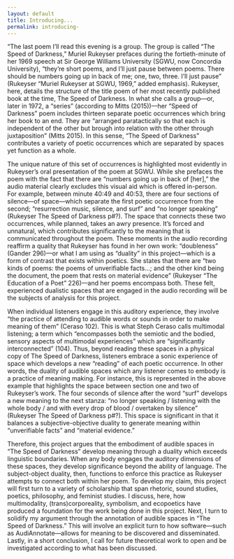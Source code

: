 ```yaml
---
layout: default
title: Introducing...
permalink: introducing-
---
```

<!-- Add an essay or interpretive material below this line,
using HTML or markdown.  Do not modify this file above this line -->
“The last poem I’ll read this evening is a group. The group is called “The Speed of Darkness,” Muriel Rukeyser prefaces during the fortieth-minute of her 1969 speech at Sir George Williams University (SGWU, now Concordia University), “they’re short poems, and I’ll just pause between poems. There should be numbers going up in back of me; one, two, three. I’ll just pause” (Rukeyser “Muriel Rukeyser at SGWU, 1969,” added emphasis). Rukeyser, here, details the structure of the title poem of her most recently published book at the time, The Speed of Darkness. In what she calls a group—or, later in 1972, a “series” (according to Mitts (2015))—her “Speed of Darkness” poem includes thirteen separate poetic occurrences which bring her book to an end. They are “arranged paratactically so that each is independent of the other but brough into relation with the other through juxtaposition” (Mitts 2015). In this sense, “The Speed of Darkness” contributes a variety of poetic occurrences which are separated by spaces yet function as a whole.

The unique nature of this set of occurrences is highlighted most evidently in Rukeyser’s oral presentation of the poem at SGWU. While she prefaces the poem with the fact that there are “numbers going up in back of [her],” the audio material clearly excludes this visual aid which is offered in-person. For example, between minute 40:49 and 40:53, there are four sections of silence—of space—which separate the first poetic occurrence from the second; “resurrection music, silence, and surf” and “no longer speaking” (Rukeyser The Speed of Darkness p#?). The space that connects these two occurrences, while planned, takes an awry presence. It’s forced and unnatural, which contributes significantly to the meaning that is communicated throughout the poem. These moments in the audio recording reaffirm a quality that Rukeyser has found in her own work: “doubleness” (Gander 296)—or what I am using as “duality” in this project—which is a form of contrast that exists within poetics. She states that there are “two kinds of poems: the poems of unverifiable facts…; and the other kind being the document, the poem that rests on material evidence” (Rukeyser “The Education of a Poet” 226)—and her poems encompass both. These felt, experienced dualistic spaces that are engaged in the audio recording will be the subjects of analysis for this project.

When individual listeners engage in this auditory experience, they involve “the practice of attending to audible words or sounds in order to make meaning of them” (Ceraso 102). This is what Steph Ceraso calls multimodal listening; a term which “encompasses both the semiotic and the bodied, sensory aspects of multimodal experiences” which are “significantly interconnected” (104). Thus, beyond reading these spaces in a physical copy of The Speed of Darkness, listeners embrace a sonic experience of space which develops a new “reading” of each poetic occurrence. In other words, the duality of audible spaces which any listener comes to embody is a practice of meaning making. For instance, this is represented in the above example that highlights the space between section one and two of Rukeyser’s work. The four seconds of silence after the word “surf” develops a new meaning to the next stanza: “no longer speaking / listening with the whole body / and with every drop of blood / overtaken by silence” (Rukeyser The Speed of Darkness p#?). This space is significant in that it balances a subjective-objective duality to generate meaning within “unverifiable facts” and “material evidence.”

Therefore, this project argues that the embodiment of audible spaces in “The Speed of Darkness” develop meaning through a duality which exceeds linguistic boundaries. When any body engages the auditory dimensions of these spaces, they develop significance beyond the ability of language. The subject-object duality, then, functions to enforce this practice as Rukeyser attempts to connect both within her poem. To develop my claim, this project will first turn to a variety of scholarship that span rhetoric, sound studies, poetics, philosophy, and feminist studies. I discuss, here, how multimodality, (trans)corporeality, symbolism, and ecopoetics have produced a foundation for the work being done in this project. Next, I turn to solidify my argument through the annotation of audible spaces in “The Speed of Darkness.” This will involve an explicit turn to how software—such as AudiAnnotate—allows for meaning to be discovered and disseminated. Lastly, in a short conclusion, I call for future theoretical work to open and be investigated according to what has been discussed. 
